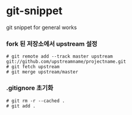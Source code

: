 # git-snippet
git snippet for general works

### fork 된 저장소에서 upstream 설정
```
# git remote add --track master upstream git://github.com/upstreamname/projectname.git 
# git fetch upstream
# git merge upstream/master
```

### .gitignore 초기화
```
# git rm -r --cached .
# git add .
```
